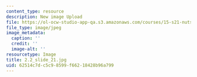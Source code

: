 ```yaml
---
content_type: resource
description: New image Upload
file: https://ol-ocw-studio-app-qa.s3.amazonaws.com/courses/15-s21-nuts-and-bolts-of-business-plans-january-iap-2014/62514c7dc5c98599f66218428b96a799_2.2_slide_21.jpg
file_type: image/jpeg
image_metadata:
  caption: ''
  credit: ''
  image-alt: ''
resourcetype: Image
title: 2.2_slide_21.jpg
uid: 62514c7d-c5c9-8599-f662-18428b96a799
---
```

